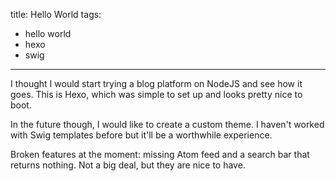 title: Hello World
tags:
- hello world
- hexo
- swig
---

I thought I would start trying a blog platform on NodeJS and see how it goes. This is Hexo, which was simple to set up and looks pretty nice to boot.

In the future though, I would like to create a custom theme. I haven't worked with Swig templates before but it'll be a worthwhile experience.

Broken features at the moment: missing Atom feed and a search bar that returns nothing. Not a big deal, but they are nice to have.